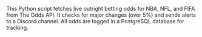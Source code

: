 This Python script fetches live outright betting odds for NBA, NFL, and FIFA from The Odds API.
It checks for major changes (over 5%) and sends alerts to a Discord channel. 
All odds are logged in a PostgreSQL database for tracking.
